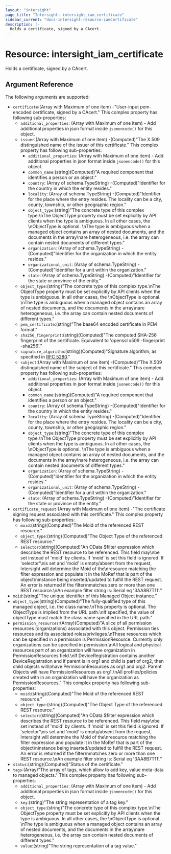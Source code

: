```yaml
---
layout: "intersight"
page_title: "Intersight: intersight_iam_certificate"
sidebar_current: "docs-intersight-resource-iamCertificate"
description: |-
  Holds a certificate, signed by a CAcert.
---
```


# Resource: intersight_iam_certificate
Holds a certificate, signed by a CAcert.
## Argument Reference
The following arguments are supported:
* `certificate`:(Array with Maximum of one item) -"User-input pem-encoded certificate, signed by a CAcert."
This complex property has following sub-properties:
  + `additional_properties`:
(Array with Maximum of one item) - Add additional properties in json format inside `jsonencode()` for this object.
  + `issuer`:(Array with Maximum of one item) -(Computed)"The X.509 distinguished name of the issuer of this certificate."
This complex property has following sub-properties:
    + `additional_properties`:
(Array with Maximum of one item) - Add additional properties in json format inside `jsonencode()` for this object.
    + `common_name`:(string)(Computed)"A required component that identifies a person or an object."
    + `country`:
                (Array of schema.TypeString) -(Computed)"Identifier for the country in which the entity resides."
    + `locality`:
                (Array of schema.TypeString) -(Computed)"Identifier for the place where the entry resides. The locality can be a city, county, township, or other geographic region."
    + `object_type`:(string)"The concrete type of this complex type.\nThe ObjectType property must be set explicitly by API clients when the type is ambiguous. In all other cases, the \nObjectType is optional. \nThe type is ambiguous when a managed object contains an array of nested documents, and the documents in the array\nare heterogeneous, i.e. the array can contain nested documents of different types."
    + `organization`:
                (Array of schema.TypeString) -(Computed)"Identifier for the organization in which the entity resides."
    + `organizational_unit`:
                (Array of schema.TypeString) -(Computed)"Identifier for a unit within the organization."
    + `state`:
                (Array of schema.TypeString) -(Computed)"Identifier for the state or province of the entity."
  + `object_type`:(string)"The concrete type of this complex type.\nThe ObjectType property must be set explicitly by API clients when the type is ambiguous. In all other cases, the \nObjectType is optional. \nThe type is ambiguous when a managed object contains an array of nested documents, and the documents in the array\nare heterogeneous, i.e. the array can contain nested documents of different types."
  + `pem_certificate`:(string)"The base64 encoded certificate in PEM format."
  + `sha256_fingerprint`:(string)(Computed)"The computed SHA-256 fingerprint of the certificate. Equivalent to 'openssl x509 -fingerprint -sha256'."
  + `signature_algorithm`:(string)(Computed)"Signature algorithm, as specified in [RFC 5280](https://tools.ietf.org/html/rfc5280)."
  + `subject`:(Array with Maximum of one item) -(Computed)"The X.509 distinguished name of the subject of this certificate."
This complex property has following sub-properties:
    + `additional_properties`:
(Array with Maximum of one item) - Add additional properties in json format inside `jsonencode()` for this object.
    + `common_name`:(string)(Computed)"A required component that identifies a person or an object."
    + `country`:
                (Array of schema.TypeString) -(Computed)"Identifier for the country in which the entity resides."
    + `locality`:
                (Array of schema.TypeString) -(Computed)"Identifier for the place where the entry resides. The locality can be a city, county, township, or other geographic region."
    + `object_type`:(string)"The concrete type of this complex type.\nThe ObjectType property must be set explicitly by API clients when the type is ambiguous. In all other cases, the \nObjectType is optional. \nThe type is ambiguous when a managed object contains an array of nested documents, and the documents in the array\nare heterogeneous, i.e. the array can contain nested documents of different types."
    + `organization`:
                (Array of schema.TypeString) -(Computed)"Identifier for the organization in which the entity resides."
    + `organizational_unit`:
                (Array of schema.TypeString) -(Computed)"Identifier for a unit within the organization."
    + `state`:
                (Array of schema.TypeString) -(Computed)"Identifier for the state or province of the entity."
* `certificate_request`:(Array with Maximum of one item) -"The certificate signing request associated with this certificate."
This complex property has following sub-properties:
  + `moid`:(string)(Computed)"The Moid of the referenced REST resource."
  + `object_type`:(string)(Computed)"The Object Type of the referenced REST resource."
  + `selector`:(string)(Computed)"An OData $filter expression which describes the REST resource to be referenced. This field may\nbe set instead of 'moid' by clients. If 'moid' is set this field is ignored. If 'selector'\nis set and 'moid' is empty/absent from the request, Intersight will determine the Moid of the\nresource matching the filter expression and populate it in the MoRef that is part of the object\ninstance being inserted/updated to fulfill the REST request. An error is returned if the filter\nmatches zero or more than one REST resource.\nAn example filter string is: Serial eq '3AA8B7T11'."
* `moid`:(string)"The unique identifier of this Managed Object instance."
* `object_type`:(string)(Computed)"The fully-qualified type of this managed object, i.e. the class name.\nThis property is optional. The ObjectType is implied from the URL path.\nIf specified, the value of objectType must match the class name specified in the URL path."
* `permission_resources`:(Array)(Computed)"A slice of all permission resources (organizations) associated with this object. Permission ties resources and its associated roles/privileges.\nThese resources which can be specified in a permission is PermissionResource. Currently only organizations can be specified in permission.\nAll logical and physical resources part of an organization will have organization in PermissionResources field.\nIf DeviceRegistration contains another DeviceRegistration and if parent is in org1 and child is part of org2, then child objects will\nhave PermissionResources as org1 and org2. Parent Objects will have PermissionResources as org1.\nAll profiles/policies created with in an organization will have the organization as PermissionResources."
This complex property has following sub-properties:
  + `moid`:(string)(Computed)"The Moid of the referenced REST resource."
  + `object_type`:(string)(Computed)"The Object Type of the referenced REST resource."
  + `selector`:(string)(Computed)"An OData $filter expression which describes the REST resource to be referenced. This field may\nbe set instead of 'moid' by clients. If 'moid' is set this field is ignored. If 'selector'\nis set and 'moid' is empty/absent from the request, Intersight will determine the Moid of the\nresource matching the filter expression and populate it in the MoRef that is part of the object\ninstance being inserted/updated to fulfill the REST request. An error is returned if the filter\nmatches zero or more than one REST resource.\nAn example filter string is: Serial eq '3AA8B7T11'."
* `status`:(string)(Computed)"Status of the certificate."
* `tags`:(Array)"The array of tags, which allow to add key, value meta-data to managed objects."
This complex property has following sub-properties:
  + `additional_properties`:
(Array with Maximum of one item) - Add additional properties in json format inside `jsonencode()` for this object.
  + `key`:(string)"The string representation of a tag key."
  + `object_type`:(string)"The concrete type of this complex type.\nThe ObjectType property must be set explicitly by API clients when the type is ambiguous. In all other cases, the \nObjectType is optional. \nThe type is ambiguous when a managed object contains an array of nested documents, and the documents in the array\nare heterogeneous, i.e. the array can contain nested documents of different types."
  + `value`:(string)"The string representation of a tag value."
